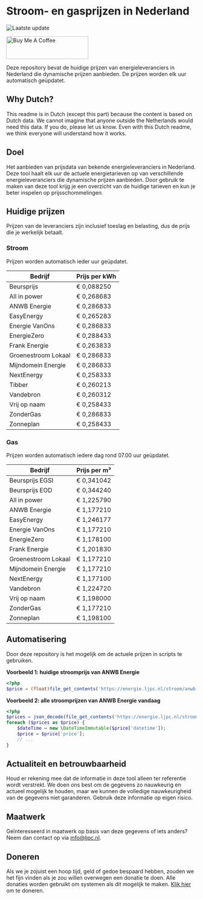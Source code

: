 # Stroom- en gasprijzen in Nederland

![Laatste update](https://img.shields.io/badge/laatste%20update-2024--09--19%2005%3A00%20CET-brightgreen)

<a href="https://www.buymeacoffee.com/Lars-" target="_blank"><img src="https://cdn.buymeacoffee.com/buttons/v2/default-orange.png" alt="Buy Me A Coffee" height="60" style="height: 60px !important;width: 217px !important;" ></a>

Deze repository bevat de huidige prijzen van energieleveranciers in Nederland die dynamische prijzen aanbieden. De prijzen worden elk uur automatisch geüpdatet.

## Why Dutch?

This readme is in Dutch (except this part) because the content is based on Dutch data. We cannot imagine that anyone outside the Netherlands would need this data. If you do, please let us know. Even with this Dutch readme, we think
everyone will understand how it works.

## Doel

Het aanbieden van prijsdata van bekende energieleveranciers in Nederland. Deze tool haalt elk uur de actuele energietarieven op van verschillende energieleveranciers die dynamische prijzen aanbieden. Door gebruik te maken van deze tool
krijg je een overzicht van de huidige tarieven en kun je beter inspelen op prijsschommelingen.

## Huidige prijzen

Prijzen van de leveranciers zijn inclusief toeslag en belasting, dus de prijs die je werkelijk betaalt.

### Stroom

Prijzen worden automatisch ieder uur geüpdatet.

 Bedrijf | Prijs per kWh 
---------|---------------
Beursprijs | € 0,088250
All in power | € 0,268683
ANWB Energie | € 0,286833
EasyEnergy | € 0,265283
Energie VanOns | € 0,286833
EnergieZero | € 0,288433
Frank Energie | € 0,263833
Groenestroom Lokaal | € 0,286833
Mijndomein Energie | € 0,286833
NextEnergy | € 0,258333
Tibber | € 0,260213
Vandebron | € 0,260312
Vrij op naam | € 0,258433
ZonderGas | € 0,286833
Zonneplan | € 0,258433


### Gas

Prijzen worden automatisch iedere dag rond 07.00 uur geüpdatet.

 Bedrijf | Prijs per m³ 
---------|--------------
Beursprijs EGSI | € 0,341042
Beursprijs EOD | € 0,344240
All in power | € 1,225790
ANWB Energie | € 1,177210
EasyEnergy | € 1,246177
Energie VanOns | € 1,177210
EnergieZero | € 1,178100
Frank Energie | € 1,201830
Groenestroom Lokaal | € 1,177210
Mijndomein Energie | € 1,177210
NextEnergy | € 1,177100
Vandebron | € 1,224720
Vrij op naam | € 1,198000
ZonderGas | € 1,177210
Zonneplan | € 1,198100


## Automatisering

Door deze repository is het mogelijk om de actuele prijzen in scripts te gebruiken.

**Voorbeeld 1: huidige stroomprijs van ANWB Energie**

```php
<?php
$price = (float)file_get_contents('https://energie.ljpc.nl/stroom/anwb-energie-nu.txt');

```

**Voorbeeld 2: alle stroomprijzen van ANWB Energie vandaag**

```php
<?php
$prices = json_decode(file_get_contents('https://energie.ljpc.nl/stroom/all-in-power-vandaag.json'),true);
foreach ($prices as $price) {
    $dateTime = new \DateTimeImmutable($price['datetime']);
    $price = $price['price'];
    // ...
}
```

## Actualiteit en betrouwbaarheid

Houd er rekening mee dat de informatie in deze tool alleen ter referentie wordt verstrekt. We doen ons best om de gegevens zo nauwkeurig en actueel mogelijk te houden, maar we kunnen de volledige nauwkeurigheid van de gegevens niet
garanderen. Gebruik deze informatie op eigen risico.

## Maatwerk

Geïnteresseerd in maatwerk op basis van deze gegevens of iets anders? Neem dan contact op
via [info@ljpc.nl](mailto:info@ljpc.nl?subject=Energie%20prijzen).

## Doneren

Als we je zojuist een hoop tijd, geld of gedoe bespaard hebben, zouden we het fijn vinden als je zou willen overwegen een
donatie te doen. Alle donaties worden gebruikt om systemen als dit mogelijk te
maken. [Klik hier](https://www.buymeacoffee.com/Lars-) om te doneren.

